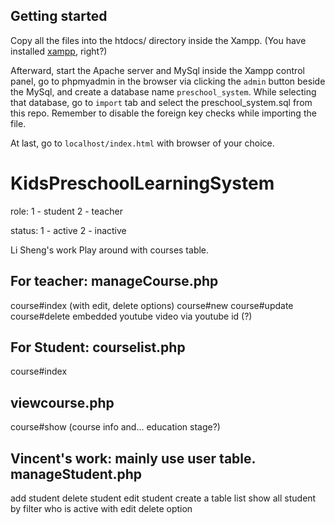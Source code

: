 ## Getting started
Copy all the files into the htdocs/ directory inside the Xampp. (You have installed [xampp](https://www.apachefriends.org/download.html), right?)

Afterward, start the Apache server and MySql inside the Xampp control panel,
go to phpmyadmin in the browser via clicking the `admin` button beside the MySql,
and create a database name `preschool_system`. While selecting that database,
go to `import` tab and select the preschool_system.sql from this repo.
Remember to disable the foreign key checks while importing the file.

At last, go to `localhost/index.html` with browser of your choice.

# KidsPreschoolLearningSystem
role: 1 - student
      2 - teacher

status: 1 - active
        2 - inactive

Li Sheng's work
Play around with courses table.

For teacher:
manageCourse.php
-----------
course#index (with edit, delete options)
course#new
course#update
course#delete
embedded youtube video via youtube id (?)

For Student:
courselist.php
--------------
course#index

viewcourse.php
-------------
course#show (course info and... education stage?)

Vincent's work:
mainly use user table.
manageStudent.php
----------------
add student
delete student
edit student
create a table list show all student by filter who is active with edit delete option
